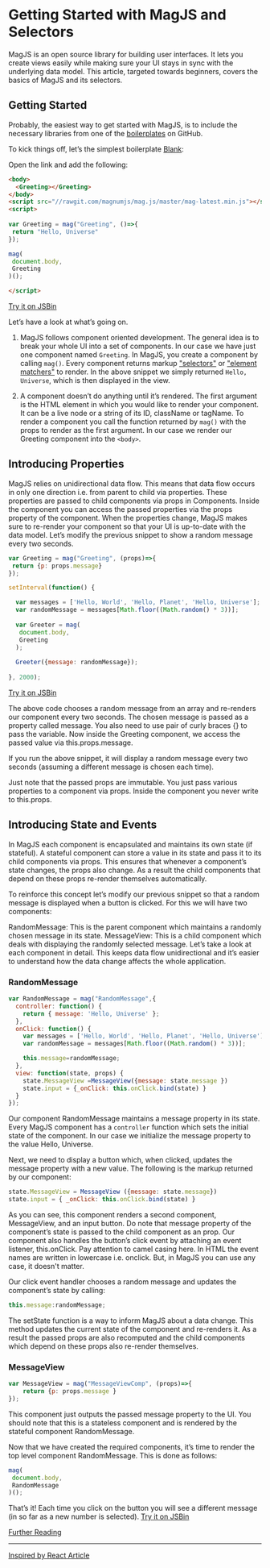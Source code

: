 # Getting Started with MagJS and Selectors

MagJS is an open source library for building user interfaces.
It lets you create views easily while making sure your UI stays in sync with the underlying data model.
This article, targeted towards beginners, covers the basics of MagJS and its selectors.

## Getting Started 
 
Probably, the easiest way to get started with MagJS, is to include the necessary libraries from one of the [boilerplates](https://github.com/magnumjs/mag.js#boilerplates) on GitHub.

To kick things off, let’s the simplest boilerplate [Blank](http://jsbin.com/tubafuhepu/edit?html,output):

Open the link and add the following:

```html
<body>
  <Greeting></Greeting>
</body>
<script src="//rawgit.com/magnumjs/mag.js/master/mag-latest.min.js"></script>
<script>
  
var Greeting = mag("Greeting", ()=>{
 return "Hello, Universe"
});

mag(
 document.body,
 Greeting
)();

</script>
```
[Try it on JSBin](http://jsbin.com/nojitogore/edit?html,output)

Let’s have a look at what’s going on.

1. MagJS follows component oriented development. 
The general idea is to break your whole UI into a set of components. 
In our case we have just one component named `Greeting`. 
In MagJS, you create a component by calling `mag()`. Every component returns markup ["selectors"](https://github.com/magnumjs/mag.js/blob/master/examples/tutorials/build-with-magjs-tutorial-selectors.md) or ["element matchers"](https://github.com/magnumjs/mag.js#state-object) to render.
In the above snippet we simply returned `Hello, Universe`, which is then displayed in the view.

2. A component doesn’t do anything until it’s rendered. 
The first argument is the HTML element in which you would like to render your component.
It can be a live node or a string of its ID, className or tagName.
To render a component you call the function returned by `mag()` with the props to render as the first argument. 
In our case we render our Greeting component into the `<body>`.


## Introducing Properties

MagJS relies on unidirectional data flow.
This means that data flow occurs in only one direction i.e. from parent to child via properties.
These properties are passed to child components via props in Components.
Inside the component you can access the passed properties via the props property of the component.
When the properties change, MagJS makes sure to re-render your component so that your UI is up-to-date with the data model.
Let’s modify the previous snippet to show a random message every two seconds.

```js
var Greeting = mag("Greeting", (props)=>{
 return {p: props.message}
});

setInterval(function() {

  var messages = ['Hello, World', 'Hello, Planet', 'Hello, Universe'];
  var randomMessage = messages[Math.floor((Math.random() * 3))];
  
  var Greeter = mag(
   document.body,
   Greeting
  );
  
  Greeter({message: randomMessage});
  
}, 2000);
```
[Try it on JSBin](http://jsbin.com/heyagocole/edit?html,output)

The above code chooses a random message from an array and re-renders our component every two seconds. 
The chosen message is passed as a property called message. 
You also need to use pair of curly braces {} to pass the variable. 
Now inside the Greeting component, we access the passed value via this.props.message.

If you run the above snippet, it will display a random message every two seconds (assuming a different message is chosen each time).

Just note that the passed props are immutable. 
You just pass various properties to a component via props. 
Inside the component you never write to this.props. 


## Introducing State and Events

In MagJS each component is encapsulated and maintains its own state (if stateful). A stateful component can store a value in its state and pass it to its child components via props. This ensures that whenever a component’s state changes, the props also change. As a result the child components that depend on these props re-render themselves automatically.

To reinforce this concept let’s modify our previous snippet so that a random message is displayed when a button is clicked. For this we will have two components:

RandomMessage: This is the parent component which maintains a randomly chosen message in its state.
MessageView: This is a child component which deals with displaying the randomly selected message.
Let’s take a look at each component in detail.
This keeps data flow unidirectional and it’s easier to understand how the data change affects the whole application.

### RandomMessage

```js
var RandomMessage = mag("RandomMessage",{
  controller: function() {
    return { message: 'Hello, Universe' };
  },
  onClick: function() {
    var messages = ['Hello, World', 'Hello, Planet', 'Hello, Universe'];
    var randomMessage = messages[Math.floor((Math.random() * 3))];

    this.message=randomMessage;
  },
  view: function(state, props) {
    state.MessageView =MessageView({message: state.message })
    state.input = {_onClick: this.onClick.bind(state) }  
  }
});
```

Our component RandomMessage maintains a message property in its state.
Every MagJS component has a `controller` function which sets the initial state of the component.
In our case we initialize the message property to the value Hello, Universe.

Next, we need to display a button which, when clicked, updates the message property with a new value.
The following is the markup returned by our component:

```js
state.MessageView = MessageView ({message: state.message})
state.input = { _onClick: this.onClick.bind(state) }  
```

As you can see, this component renders a second component, MessageView, and an input button.
Do note that message property of the component’s state is passed to the child component as an prop.
Our component also handles the button’s click event by attaching an event listener, this.onClick. 
Pay attention to camel casing here. In HTML the event names are written in lowercase i.e. onclick. 
But, in MagJS you can use any case, it doesn't matter.

Our click event handler chooses a random message and updates the component’s state by calling:

```js
this.message:randomMessage;
```

The setState function is a way to inform MagJS about a data change.
This method updates the current state of the component and re-renders it.
As a result the passed props are also recomputed and the child components which depend on these props also re-render themselves.


### MessageView

```js
var MessageView = mag("MessageViewComp", (props)=>{
    return {p: props.message }
});
```

This component just outputs the passed message property to the UI. 
You should note that this is a stateless component and is rendered by the stateful component RandomMessage.

Now that we have created the required components, it’s time to render the top level component RandomMessage. 
This is done as follows:

```js
mag(
 document.body,
 RandomMessage
)();
```

That’s it! Each time you click on the button you will see a different message (in so far as a new number is selected).
[Try it on JSBin](http://jsbin.com/cobuyewexi/edit?html,output)

[Further Reading](https://github.com/magnumjs/mag.js/blob/master/examples/tutorials/README.md)

<hr>

[Inspired by React Article](https://www.sitepoint.com/getting-started-react-jsx/)
